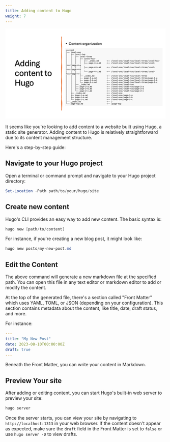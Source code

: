 ```yaml
---
title: Adding content to Hugo
weight: 7
---
```


![Adding content to Hugo][01]

It seems like you're looking to add content to a website built using Hugo, a static site generator.
Adding content to Hugo is relatively straightforward due to its content management structure.

Here's a step-by-step guide:

## Navigate to your Hugo project

Open a terminal or command prompt and navigate to your Hugo project directory:

```powershell
Set-Location -Path path/to/your/hugo/site
```

## Create new content

Hugo's CLI provides an easy way to add new content. The basic syntax is:

```powershell
hugo new [path/to/content]
```

For instance, if you're creating a new blog post, it might look like:

```powershell
hugo new posts/my-new-post.md
```

## Edit the Content

The above command will generate a new markdown file at the specified path. You can open this file in
any text editor or markdown editor to add or modify the content.

At the top of the generated file, there's a section called "Front Matter" which uses YAML, TOML, or
JSON (depending on your configuration). This section contains metadata about the content, like
title, date, draft status, and more.

For instance:

```yaml
---
title: "My New Post"
date: 2023-08-10T00:00:00Z
draft: true
---
```

Beneath the Front Matter, you can write your content in Markdown.

## Preview Your site

After adding or editing content, you can start Hugo's built-in web server to preview your site:

```powershell
hugo server
```

Once the server starts, you can view your site by navigating to `http://localhost:1313` in your web
browser. If the content doesn't appear as expected, make sure the `draft` field in the Front Matter
is set to `false` or use `hugo server -D` to view drafts.

<!-- link references -->
[01]: slide7.png
